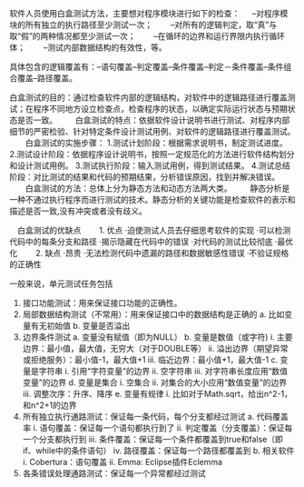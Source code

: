 软件人员使用白盒测试方法，主要想对程序模块进行如下的检查：
　	–对程序模块的所有独立的执行路径至少测试一次；
　　–对所有的逻辑判定，取“真”与取“假”的两种情况都至少测试一次；
　　–在循环的边界和运行界限内执行循环体；
　　–测试内部数据结构的有效性，等。

具体包含的逻辑覆盖有：–语句覆盖–判定覆盖–条件覆盖–判定－条件覆盖–条件组合覆盖–路径覆盖。

白盒测试的目的：通过检查软件内部的逻辑结构，对软件中的逻辑路径进行覆盖测试；在程序不同地方设立检查点，检查程序的状态，以确定实际运行状态与预期状态是否一致。
　　白盒测试的特点：依据软件设计说明书进行测试、对程序内部细节的严密检验、针对特定条件设计测试用例、对软件的逻辑路径进行覆盖测试。
　　白盒测试的实施步骤：
1.测试计划阶段：根据需求说明书，制定测试进度。
2.测试设计阶段：依据程序设计说明书，按照一定规范化的方法进行软件结构划分和设计测试用例。
3.测试执行阶段：输入测试用例，得到测试结果。
4.测试总结阶段：对比测试的结果和代码的预期结果，分析错误原因，找到并解决错误。
　　白盒测试的方法：总体上分为静态方法和动态方法两大类。
　　静态分析是一种不通过执行程序而进行测试的技术。静态分析的关键功能是检查软件的表示和描述是否一致,没有冲突或者没有歧义。


　白盒测试的优缺点
　　1. 优点
·迫使测试人员去仔细思考软件的实现
·可以检测代码中的每条分支和路径
·揭示隐藏在代码中的错误
·对代码的测试比较彻底
·最优化
　　2. 缺点
·昂贵
·无法检测代码中遗漏的路径和数据敏感性错误
·不验证规格的正确性


一般来说，单元测试任务包括
  1. 接口功能测试：用来保证接口功能的正确性。
  2. 局部数据结构测试（不常用）：用来保证接口中的数据结构是正确的
      a. 比如变量有无初始值
      b. 变量是否溢出
  3. 边界条件测试
      a. 变量没有赋值（即为NULL）
      b. 变量是数值（或字符)
          i. 主要边界：最小值，最大值，无穷大（对于DOUBLE等）
          ii. 溢出边界（期望异常或拒绝服务）：最小值-1，最大值+1
          iii. 临近边界：最小值+1，最大值-1
      c. 变量是字符串
          i. 引用“字符变量”的边界
          ii. 空字符串
          iii. 对字符串长度应用“数值变量”的边界
      d. 变量是集合
          i. 空集合
          ii. 对集合的大小应用“数值变量”的边界
          iii. 调整次序：升序、降序
      e. 变量有规律
          i. 比如对于Math.sqrt，给出n^2-1，和n^2+1的边界
  4. 所有独立执行通路测试：保证每一条代码，每个分支都经过测试
      a. 代码覆盖率
          i. 语句覆盖：保证每一个语句都执行到了
          ii. 判定覆盖（分支覆盖）：保证每一个分支都执行到
          iii. 条件覆盖：保证每一个条件都覆盖到true和false（即if、while中的条件语句）
          iv. 路径覆盖：保证每一个路径都覆盖到
      b. 相关软件
          i. Cobertura：语句覆盖
          ii. Emma: Eclipse插件Eclemma
  5. 各条错误处理通路测试：保证每一个异常都经过测试